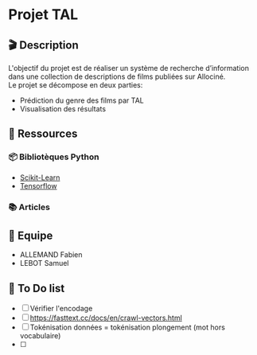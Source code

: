 # Projet TAL

## 🎬 Description
L'objectif du projet est de réaliser un système de recherche d’information dans une collection de descriptions de films publiées sur Allociné.  
Le projet se décompose en deux parties:  
- Prédiction du genre des films par TAL
- Visualisation des résultats

## 📎 Ressources

### 📦 Bibliotèques Python
- [Scikit-Learn](https://scikit-learn.org/stable/)
- [Tensorflow](https://www.tensorflow.org/?hl=fr)

### 📚 Articles

## 👥 Equipe
- ALLEMAND Fabien
- LEBOT Samuel

## 📝 To Do list
- [ ] Vérifier l'encodage
- [ ] https://fasttext.cc/docs/en/crawl-vectors.html
- [ ] Tokénisation données = tokénisation plongement (mot hors vocabulaire)
- [ ] 